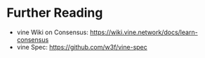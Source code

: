 # Further Reading

- vine Wiki on Consensus: <https://wiki.vine.network/docs/learn-consensus>
- vine Spec: <https://github.com/w3f/vine-spec>
